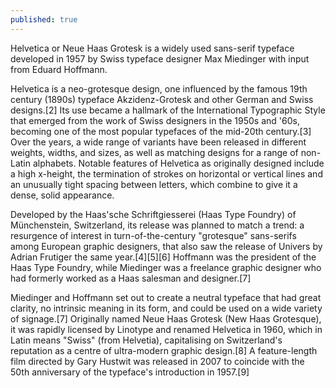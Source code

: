 ```yaml
---
published: true
---
```


Helvetica or Neue Haas Grotesk is a widely used sans-serif typeface developed in 1957 by Swiss typeface designer Max Miedinger with input from Eduard Hoffmann.

Helvetica is a neo-grotesque design, one influenced by the famous 19th century (1890s) typeface Akzidenz-Grotesk and other German and Swiss designs.[2] Its use became a hallmark of the International Typographic Style that emerged from the work of Swiss designers in the 1950s and '60s, becoming one of the most popular typefaces of the mid-20th century.[3] Over the years, a wide range of variants have been released in different weights, widths, and sizes, as well as matching designs for a range of non-Latin alphabets. Notable features of Helvetica as originally designed include a high x-height, the termination of strokes on horizontal or vertical lines and an unusually tight spacing between letters, which combine to give it a dense, solid appearance.

Developed by the Haas'sche Schriftgiesserei (Haas Type Foundry) of Münchenstein, Switzerland, its release was planned to match a trend: a resurgence of interest in turn-of-the-century "grotesque" sans-serifs among European graphic designers, that also saw the release of Univers by Adrian Frutiger the same year.[4][5][6] Hoffmann was the president of the Haas Type Foundry, while Miedinger was a freelance graphic designer who had formerly worked as a Haas salesman and designer.[7]

Miedinger and Hoffmann set out to create a neutral typeface that had great clarity, no intrinsic meaning in its form, and could be used on a wide variety of signage.[7] Originally named Neue Haas Grotesk (New Haas Grotesque), it was rapidly licensed by Linotype and renamed Helvetica in 1960, which in Latin means "Swiss" (from Helvetia), capitalising on Switzerland's reputation as a centre of ultra-modern graphic design.[8] A feature-length film directed by Gary Hustwit was released in 2007 to coincide with the 50th anniversary of the typeface's introduction in 1957.[9]
